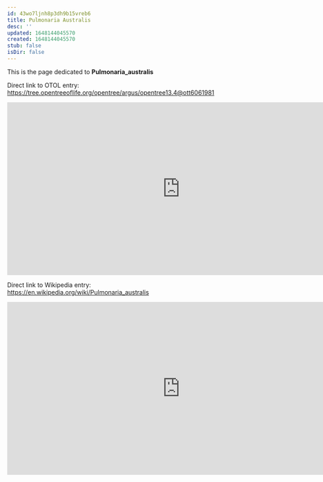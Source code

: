 ```yaml
---
id: 43wo7ljnh8p3dh9b15vreb6
title: Pulmonaria Australis
desc: ''
updated: 1648144045570
created: 1648144045570
stub: false
isDir: false
---
```

This is the page dedicated to **Pulmonaria_australis**


Direct link to OTOL entry: https://tree.opentreeoflife.org/opentree/argus/opentree13.4@ott6061981



<html>
    <body>
    <iframe src="https://tree.opentreeoflife.org/opentree/argus/opentree13.4@ott6061981"
    width="800" height="400" frameborder="0" allowfullscreen> </iframe>
    </body>
</html>
    


Direct link to Wikipedia entry: https://en.wikipedia.org/wiki/Pulmonaria_australis



<html>
    <body>
    <iframe src="https://en.wikipedia.org/wiki/Pulmonaria_australis"
    width="800" height="400" frameborder="0" allowfullscreen> </iframe>
    </body>
</html>
    
